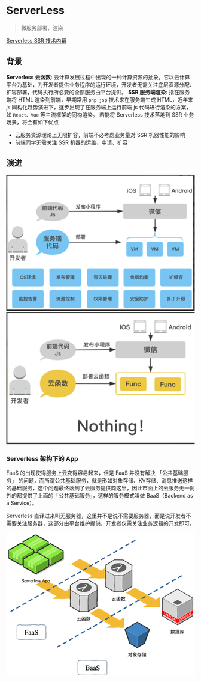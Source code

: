 # ServerLess

> 微服务部署，渲染

[Serverless SSR 技术内幕](https://juejin.im/post/5dce7140f265da0bf80b5246?utm_source=gold_browser_extension)

## 背景

**Serverless 云函数**: 云计算发展过程中出现的一种计算资源的抽象，它以云计算平台为基础，为开发者提供业务程序的运行环境，开发者无需关注底层资源分配、扩容部署，代码执行所必要的全部服务由平台提供。
**SSR 服务端渲染**: 指在服务端将 HTML 渲染到前端，早期常用 `php jsp` 技术来在服务端生成 HTML，近年来 js 同构化趋势演进下，逐步出现了在服务端上运行前端 js 代码进行渲染的方案，如 `React、Vue` 等主流框架的同构渲染。
若能将 Serverless 技术落地到 SSR 业务场景，将会有如下优点

- 云服务资源理论上无限扩容，前端不必考虑业务量对 SSR 机器性能的影响
- 前端同学无需关注 SSR 机器的运维、申请、扩容

## 演进

![传统Iaas 业务架构](./Iaas.png)
![云函数Faas 业务架构](./Faas.png)

### Serverless 架构下的 App

FaaS 的出现使得服务上云变得容易起来，但是 FaaS 并没有解决 「公共基础服务」 的问题，而所谓公共基础服务，就是形如对象存储、KV存储、消息推送这样的基础服务，这个问题最终落到了云服务提供商这里，因此市面上的云服务无一例外的都提供了上面的「公共基础服务」，这样的服务模式叫做 BaaS（Backend as a Service）。

Serverless 直译过来叫无服务器，这里并不是说不需要服务器，而是说开发者不需要关注服务器，这部分由平台维护提供，开发者仅需关注业务逻辑的开发即可。

![ Serverless 架构下的 App ](./serverless-app.png)
